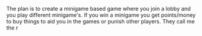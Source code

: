 The plan is to create a minigame based game where you join a lobby and you play different minigame's. If you win a minigame you get points/money to buy things to aid you in the games or punish other players. They call me the  r